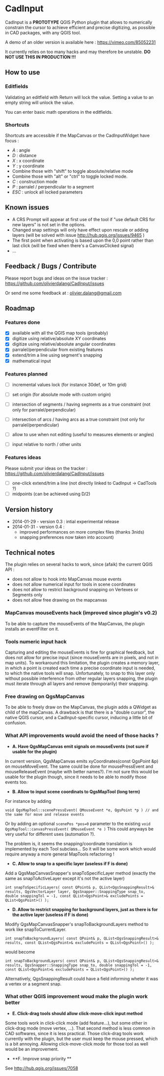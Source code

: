 # CadInput


CadInput is a __PROTOTYPE__ QGIS Python plugin that allows to numerically constrain the cursor to achieve efficient and precise digitizing, as possible in CAD packages, with any QGIS tool.

A demo of an older version is available here : https://vimeo.com/85052231

It currently relies on too many hacks and may therefore be unstable. **DO NOT USE THIS IN PRODUCTION !!!**


## How to use

### Editfields

Validating an editfield with Return will lock the value.
Setting a value to an empty string will unlock the value.

You can enter basic math operations in the editfields.


### Shortcuts

Shortcuts are accessible if the MapCanvas or the CadInputWidget have focus :

- *A* : angle
- *D* : distance
- *X* : x coordinate
- *Y* : y coordinate
- Combine those with "shift" to toggle absolute/relative mode
- Combine those with "alt" or "ctrl" to toggle locked mode.
- *C* : construction mode
- *P* : parralel / perpendicular to a segment
- *ESC* : unlock all locked parameters

## Known issues

- A CRS Prompt will appear at first use of the tool if "use default CRS for new layers" is not set in the options.
- Changed snap settings will only have effect upon rescale or adding layers (will be solved with issue http://hub.qgis.org/issues/9465 )
- The first point when activating is based upon the 0,0 point rather than last click (will be fixed when there's a CanvasClicked signal)
- ...

## Feedback / Bugs / Contribute

Please report bugs and ideas on the issue tracker : https://github.com/olivierdalang/CadInput/issues

Or send me some feedback at : olivier.dalang@gmail.com

## Roadmap

### Features done

- [x] available with all the QGIS map tools (probably)
- [x] digitize using relative/absolute XY coordinates
- [x] digitize using relative/absolute angular coordinates
- [x] parralel/perpendicular from existing features
- [x] extend/trim a line using segment's snapping
- [x] mathematical input

### Features planned

- [ ] incremental values lock (for instance 30def, or 10m grid)
- [ ] set origin (for absolute mode with custom origin)
- [ ] intersection of segments / having segments as a true constraint (not only for parralel/perpendicular)
- [ ] intersection of arcs / having arcs as a true constraint (not only for parralel/perpendicular)
- [ ] allow to use when not editing (useful to measures elements or angles)
- [ ] input relative to north / other units


### Features ideas

Please submit your ideas on the tracker : https://github.com/olivierdalang/CadInput/issues

- [ ] one-click extend/trim a line (not directly linked to CadInput -> CadTools ?)
- [ ] midpoints (can be achieved using D/2)

## Version history

- 2014-01-29 - version 0.3 : intial experimental release
- 2014-01-31 - version 0.4 : 
    - improved performances on more complex files (thanks 3nids)
    - snapping preferences now taken into account)

## Technical notes

The plugin relies on several hacks to work, since (afaik) the current QGIS API :
- does not allow to hook into MapCanvas mouse events
- does not allow numerical input for tools in scene coordinates
- does not allow to restrict background snapping on Vertexes or Segments only
- does not allow free drawing on the mapcanvas

### MapCanvas mouseEvents hack (improved since plugin's v0.2)

To be able to capture the mouseEvents of the MapCanvas, the plugin installs an eventFilter on it.

### Tools numeric input hack

Capturing and editing the mouseEvents is fine for graphical feedback, but does not allow for precise input (since mouseEvents are in pixels, and not in map units).
To workaround this limitation, the plugin creates a memory layer, in which a point is created each time a precise coordinate input is needed, to which the native tools will snap. Unfortunately, to snap to this layer only without possible interference from other regular layers snapping, the plugin must iterate through all layers and remove (temporarily) their snapping.

### Free drawing on QgsMapCanvas
To be able to freely draw on the MapCanvas, the plugin adds a QWidget as child of the mapCanvas.
A drawback is that there is a "double cursor", the native QGIS cursor, and a CadInput-specific cursor, inducing a little bit of confusion.


### What API improvements would avoid the need of those hacks ? 

- **A. Have QgsMapCanvas emit signals on mouseEvents (not sure if usable for the plugin)**

In current version, QgsMapCanvas emits xyCoordinates(const QgsPoint &p) on mouseMoveEvent. The same could be done for mousePressEvent and mouseReleaseEvent (maybe with better names?).
I'm not sure this would be usable for the plugin though, since it needs to be able to modify those events too.

- **B. Allow to input scene coordinats to QgsMapTool (long term)**

For instance by adding 

    void QgsMapTool::scenePressEvent( QMouseEvent *e, QgsPoint *p ) // and the same for move and release events

Or by adding an optional `scenePos *pos=0` parameter to the existing `void QgsMapTool::canvasPressEvent( QMouseEvent *e )`
This could anyways be very useful for different uses (automation ?).

The problem is, it seems the snapping/coordinate translation is implemented by each Tool subclass... So it will be some work which would require anyway a more general MapTools refactoring !

- **C. Allow to snap to a specific layer (useless if F is done)**

Add a QgsMapCanvasSnapper's snapToSpecificLayer method (exactly the same as snapToActiveLayer except it's not the active layer)

    int snapToSpecificLayers( const QPoint& p, QList<QgsSnappingResult>& results, QgsVectorLayer layer, QgsSnapper::SnappingType snap_to, double snappingTol = -1, const QList<QgsPoint>& excludePoints = QList<QgsPoint>() );



- **D. Allow to restrict snapping for background layers, just as there is for the active layer (useless if F is done)**

Modify QgsMapCanvasSnapper's snapToBackgroundLayers method to work like snapToCurrentLayer.

    int snapToBackgroundLayers( const QPoint& p, QList<QgsSnappingResult>& results, const QList<QgsPoint>& excludePoints = QList<QgsPoint>() );

would become 

    int snapToBackgroundLayers( const QPoint& p, QList<QgsSnappingResult>& results, QgsSnapper::SnappingType snap_to, double snappingTol = -1, const QList<QgsPoint>& excludePoints = QList<QgsPoint>() );

Alternatively, QgsSnappingResult could have a field informing wheter it was a vertex or a segment snap.


### What other QGIS improvement woud make the plugin work better

- **E. Click-drag tools should allow click-move-click input method**

Some tools work in click-click mode (add feature...), but some other in click-drag mode (move vertex, ...). That second method is less common in CAD softwares, since it is less practical. Those click-drag tools work currently with the plugin, but the user must keep the mouse pressed, which is a bit annoying. Allowing click-move-click mode for those tool as well would be an improvement.

- **F. Improve snap priority **

See http://hub.qgis.org/issues/7058
    

